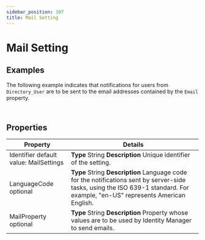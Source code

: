 ```yaml
---
sidebar_position: 107
title: Mail Setting
---
```


# Mail Setting

## Examples

The following example indicates that notifications for users from `Directory_User` are to be sent to the email addresses contained by the `Email` property.

```


```
## Properties

| Property | Details |
| --- | --- |
| Identifier default value: MailSettings | **Type**  String  **Description** Unique identifier of the setting. |
| LanguageCode optional | **Type**  String  **Description** Language code for the notifications sent by server-side tasks, using the ISO 639-1 standard. For example, "en-US" represents American English. |
| MailProperty optional | **Type**  String  **Description** Property whose values are to be used by Identity Manager to send emails. |